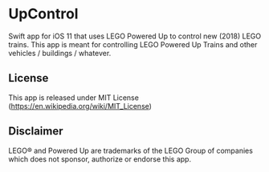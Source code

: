# UpControl
Swift app for iOS 11 that uses LEGO Powered Up to control new (2018) LEGO trains.
This app is meant for controlling LEGO Powered Up Trains and other vehicles / buildings / whatever.

## License
This app is released under MIT License (https://en.wikipedia.org/wiki/MIT_License)

## Disclaimer
LEGO® and Powered Up are trademarks of the LEGO Group of companies which does not sponsor, authorize or endorse this app.
